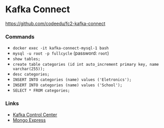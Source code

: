 # Kafka Connect

https://github.com/codeedu/fc2-kafka-connect

### Commands

- `docker exec -it kafka-connect-mysql-1 bash`
- `mysql -u root -p fullcycle` (password: `root`)
- `show tables;`
- `create table categories (id int auto_increment primary key, name varchar(255));`
- `desc categories;`
- `INSERT INTO categories (name) values ('Eletronics');`
- `INSERT INTO categories (name) values ('School');`
- `SELECT * FROM categories;`

### Links

- [Kafka Control Center](http://localhost:9021/)
- [Mongo Express](http://localhost:8085/)